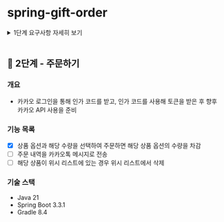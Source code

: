# spring-gift-order

<details>
<summary>1단계 요구사항 자세히 보기</summary>

## 🚀 1단계 - 카카오 로그인

### 개요
- 카카오 로그인을 통해 인가 코드를 받고, 인가 코드를 사용해 토큰을 받은 후 향후 카카오 API 사용을 준비

### 기능 목록
- [X] 카카오 로그인
  - [X] 인카 코드 받기
  - [X] 액세스 토큰 추출하기
- [X] (선택) 카카오 로그인 화면

</details>
<br>

## 🚀 2단계 - 주문하기

### 개요
- 카카오 로그인을 통해 인가 코드를 받고, 인가 코드를 사용해 토큰을 받은 후 향후 카카오 API 사용을 준비

### 기능 목록
- [X] 상품 옵션과 해당 수량을 선택하여 주문하면 해당 상품 옵션의 수량을 차감
- [ ] 주문 내역을 카카오톡 메시지로 전송
- [ ] 해당 상품이 위시 리스트에 있는 경우 위시 리스트에서 삭제

### 기술 스택
- Java 21
- Spring Boot 3.3.1
- Gradle 8.4
